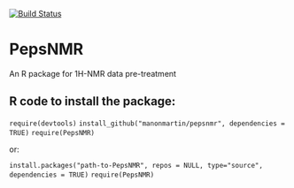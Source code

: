 [![Build Status](https://travis-ci.org/ManonMartin/PepsNMR.svg?branch=master)](https://travis-ci.org/ManonMartin/PepsNMR)

# PepsNMR
An R package for 1H-NMR data pre-treatment

## R code to install the package:

`require(devtools)`
`install_github("manonmartin/pepsnmr", dependencies = TRUE)`
`require(PepsNMR)`

or:

`install.packages("path-to-PepsNMR", repos = NULL, type="source", dependencies = TRUE)`
`require(PepsNMR)`
